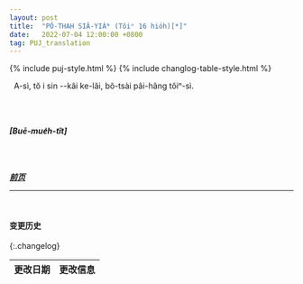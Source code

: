 ```yaml
---
layout: post
title:  "PÓ-THAH SIÂ-YIÁᴺ (Tŏiⁿ 16 hio̍h)[*]"
date:   2022-07-04 12:00:00 +0800
tag: PUJ_translation
---
```


{% include puj-style.html %}
{% include changlog-table-style.html %}

<!-- A Si, in his new home, was no longer Number Four. -->
&nbsp;&nbsp;A-sì, tŏ i sin &#x002D;&#x002D;kâi ke-lăi, bô-tsài pâi-hâng tŏiⁿ-sì. 
<!-- His name was changed to Kai Bun, which means "an aspirant in literature"; -->
<!-- and his estate was so much improved, that it was only at times that he remembered his former home with regret. -->
<!-- He here had one elder brother, who was also an adopted child; -->
<!-- for this couple had no children of their own, and they must have some one to rear up as theirs, to make offerings for their welfare in the spirit-world after their death. -->
<!-- Before this, Four had eaten boiled sweet-potatoes three times a day; -->
<!-- but now he had rice, with fish, vegetables, pork, and poultry. -->
<!-- He wore shoes with wooden soles an inch thick, and nankeen stockings, with his trousers tucked in at the top, and fastened there by bright blue silk garters. -->
<!-- His jacket was now long and fine, and he wore a black satin cap. -->
<!-- He also began to go to school. -->
<!-- In reading, he began at what you would call the back of the book, and read down the columns of letters, beginning at the upper right-hand corner of the page, and ending at the lower left-hand corner. -->
<!-- His teacher first read a few columns to him, and Kai Bun repeated these after him. -->
<!-- Then he went to his seat and studied aloud at the top of his voice, as all the other boys did, until he had learned the lesson. -->
<!-- Then he went and turned his back toward his teacher and repeated his lesson from memory. -->
<!-- In this way he went over the whole book. -->
<!-- When he was older, the meaning would be explained to him. -->
<!-- He learned also to write, beginning by putting his copy under thin paper, and following it with a little brush wet with ink. -->
<!-- After he had learned to hold his brush and guide his hand well, he wrote the copy from memory. -->
<!-- Reading and writing would be his only studies, no matter how many years he remained at school. -->
<br>

<br>

***[Buē-mue̍h-tît]***

<br>

<br>

***[前页](PagodaShadowsPage015.html)***
<!-- ***[后页](PagodaShadowsPage017.html)*** -->


---
<br>

#### 变更历史

{:.changelog}

| 更改日期 | 更改信息 |
| --- | --- |
